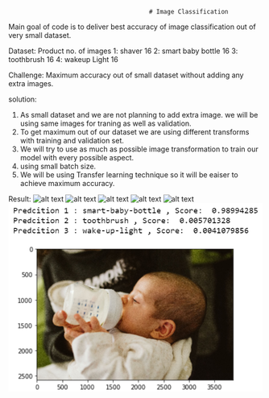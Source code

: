                                            # Image Classification

Main goal of code is to deliver best accuracy of image classification out of very small dataset.

Dataset: Product                  no. of images
       1: shaver                     16
       2: smart baby bottle          16
       3: toothbrush                 16
       4: wakeup Light               16

Challenge: Maximum accuracy out of small dataset without adding any extra images.

solution:
1) As small dataset and we are not planning to add extra image. we will be using same images for traning as well as  validation.
2) To get maximum out of our dataset we are using different transforms with training and validation set.
3) We will try to use as much as possible image transformation to train our model with every possible aspect.
4) using small batch size.
5) We will be using Transfer learning technique so it will be eaiser to achieve maximum accuracy.  
  
Result:
![alt text](https://drive.google.com/open?id=12fyzH9vvdK32yxXZqJ-zGvaTVf4_DAFX)
![alt text](https://drive.google.com/open?id=14nKYVBUlHy_Wk5fuliAH2sjQwHIy6BWV)
![alt text](https://drive.google.com/open?id=1VQHiHOUryFs3o2bZs1i3K3hiyA1N63Kk)
![alt text](https://drive.google.com/open?id=1-V5lr3vmqWfqapHJnYK7YWWhYkWhQTHO)
![alt text](https://drive.google.com/open?id=1XYwAOGOOLFl1C_oCxddSnUYqd8w7HaRc)
![Screenshot](baby.png)
